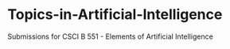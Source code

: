 # Topics-in-Artificial-Intelligence
Submissions for CSCI B 551 - Elements of Artificial Intelligence
